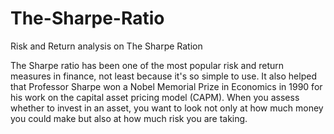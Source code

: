 # The-Sharpe-Ratio
Risk and Return analysis on The Sharpe Ration

The Sharpe ratio has been one of the most popular risk and return measures in finance, not least because it's so simple to use. It also helped that Professor Sharpe won a Nobel Memorial Prize in Economics in 1990 for his work on the capital asset pricing model (CAPM). When you assess whether to invest in an asset, you want to look not only at how much money you could make but also at how much risk you are taking. 
